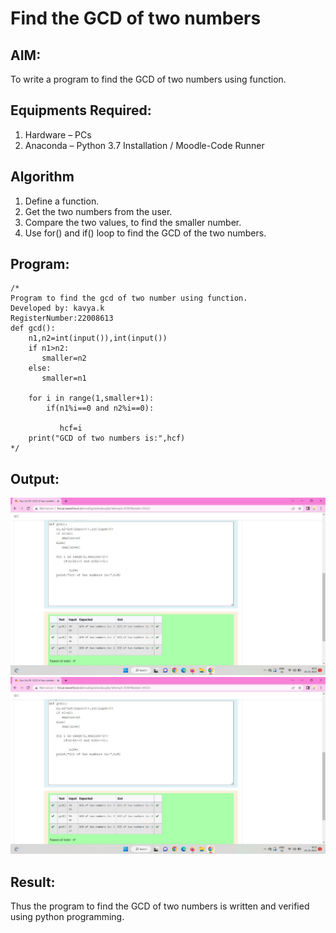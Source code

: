 # Find the GCD of two numbers

## AIM:
To write a program to find the GCD of two numbers using function.

## Equipments Required:
1. Hardware – PCs
2. Anaconda – Python 3.7 Installation / Moodle-Code Runner

## Algorithm
1. Define a function.
2. Get the two numbers from the user.
3. Compare the two values, to find the smaller number.
4. Use for() and if() loop to find the GCD of the two numbers.

## Program:
```
/*
Program to find the gcd of two number using function.
Developed by: kavya.k
RegisterNumber:22008613
def gcd():
    n1,n2=int(input()),int(input())
    if n1>n2:
       smaller=n2
    else:
       smaller=n1
        
    for i in range(1,smaller+1):
        if(n1%i==0 and n2%i==0):
            
           hcf=i    
    print("GCD of two numbers is:",hcf)
*/
```

## Output:
![gcd of two number](gcd.PNG)
![](gcd.png)
## Result:
Thus the program to find the GCD of two numbers is written and verified using python programming.
